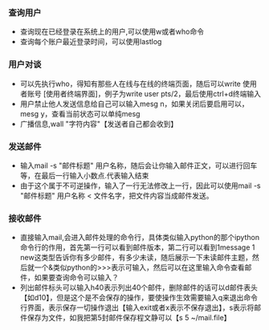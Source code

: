 ### 查询用户
* 查询现在已经登录在系统上的用户,可以使用w或者who命令
* 查询每个账户最近登录时间，可以使用lastlog

### 用户对谈
* 可以先执行who，得知有那些人在线与在线的终端页面，随后可以write 使用者账号 [使用者终端界面]，例子为write user pts/2，最后使用ctrl+d终端输入
* 用户禁止他人发送信息给自己可以输入mesg n，如果关闭后要启用可以，mesg y，查看当前状态可以单纯mesg
* 广播信息,wall "字符内容"【发送者自己都会收到】

### 发送邮件
* 输入mail -s "邮件标题" 用户名称，随后会让你输入邮件正文，可以进行回车等，在最后一行输入小数点.代表输入结束
* 由于这个属于不可逆操作，输入了一行无法修改上一行，因此可以使用mail -s "邮件标题" 用户名称 < 文件名字，把文件内容当成邮件发送。

### 接收邮件
* 直接输入mail,会进入邮件处理的命令行，具体类似输入python的那个ipython命令行的作用，首先第一行可以看到邮件版本，第二行可以看到1message 1 new这类型告诉你有多少邮件，有多少未读，随后展示一下未读邮件主题，然后就一个&类似python的>>>表示可输入，然后可以在这里输入命令查看邮件，如果要查询命令可以输入？
* 列出邮件标头可以输入h40表示列出40个邮件，删除邮件的话可以d邮件表头【如d10】，但是这个是不会保存的操作，要使操作生效需要输入q来退出命令行界面，表示保存一切操作退出【输入exit或者x表示不保存退出】，s表示将邮件保存为文件，如我把第5封邮件保存程文静可以【s 5 ~/mail.file】
